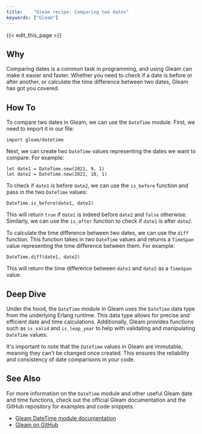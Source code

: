 ```yaml
---
title:    "Gleam recipe: Comparing two dates"
keywords: ["Gleam"]
---
```


{{< edit_this_page >}}

## Why

Comparing dates is a common task in programming, and using Gleam can make it easier and faster. Whether you need to check if a date is before or after another, or calculate the time difference between two dates, Gleam has got you covered.

## How To

To compare two dates in Gleam, we can use the `DateTime` module. First, we need to import it in our file:

```Gleam
import gleam/datetime
```

Next, we can create two `DateTime` values representing the dates we want to compare. For example:
```Gleam
let date1 = DateTime.new(2021, 9, 1)
let date2 = DateTime.new(2021, 10, 1)
```

To check if `date1` is before `date2`, we can use the `is_before` function and pass in the two `DateTime` values:
```Gleam
DateTime.is_before(date1, date2)
```

This will return `true` if `date1` is indeed before `date2` and `false` otherwise. Similarly, we can use the `is_after` function to check if `date1` is after `date2`.

To calculate the time difference between two dates, we can use the `diff` function. This function takes in two `DateTime` values and returns a `TimeSpan` value representing the time difference between them. For example:
```Gleam
DateTime.diff(date1, date2)
```

This will return the time difference between `date1` and `date2` as a `TimeSpan` value.

## Deep Dive

Under the hood, the `DateTime` module in Gleam uses the `DateTime` data type from the underlying Erlang runtime. This data type allows for precise and efficient date and time calculations. Additionally, Gleam provides functions such as `is_valid` and `is_leap_year` to help with validating and manipulating `DateTime` values.

It's important to note that the `DateTime` values in Gleam are immutable, meaning they can't be changed once created. This ensures the reliability and consistency of date comparisons in your code.

## See Also

For more information on the `DateTime` module and other useful Gleam date and time functions, check out the official Gleam documentation and the GitHub repository for examples and code snippets.

- [Gleam DateTime module documentation](https://gleam.run/modules/gleam_datetime.html)
- [Gleam on GitHub](https://github.com/gleam-lang/gleam)